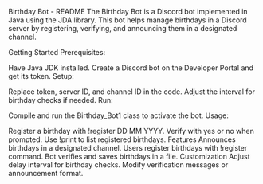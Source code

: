 Birthday Bot - README
The Birthday Bot is a Discord bot implemented in Java using the JDA library. This bot helps manage birthdays in a Discord server by registering, verifying, and announcing them in a designated channel.

Getting Started
Prerequisites:

Have Java JDK installed.
Create a Discord bot on the Developer Portal and get its token.
Setup:

Replace token, server ID, and channel ID in the code.
Adjust the interval for birthday checks if needed.
Run:

Compile and run the Birthday_Bot1 class to activate the bot.
Usage:

Register a birthday with !register DD MM YYYY.
Verify with yes or no when prompted.
Use !print to list registered birthdays.
Features
Announces birthdays in a designated channel.
Users register birthdays with !register command.
Bot verifies and saves birthdays in a file.
Customization
Adjust delay interval for birthday checks.
Modify verification messages or announcement format.
